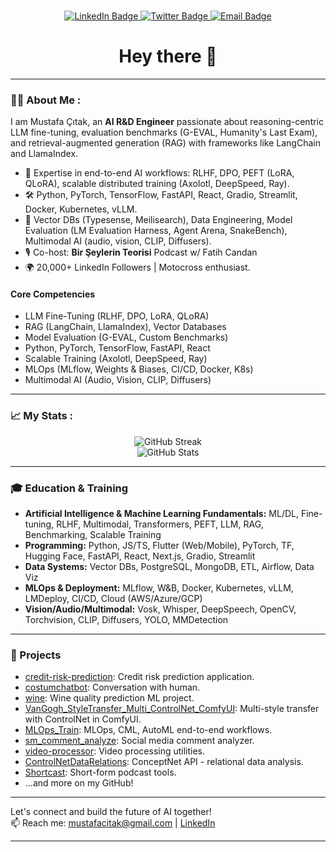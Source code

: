 <p align="center">
  <br>
  <a href="https://www.linkedin.com/in/citakmustafa/">
    <img src="https://img.shields.io/badge/LINKEDIN-blue?logo=linkedin&logoColor=white" alt="LinkedIn Badge"/>
  </a>
  <a href="https://twitter.com/mustafacitakai">
    <img src="https://img.shields.io/badge/TWITTER-1da1f2?logo=twitter&logoColor=white" alt="Twitter Badge"/>
  </a>
  <a href="mailto:mustafaa.citak@gmail.com">
    <img src="https://img.shields.io/badge/EMAIL-D14836?logo=gmail&logoColor=white" alt="Email Badge"/>
  </a>
</p>

<h1 align="center">Hey there 👋</h1>
<hr>

### 👨‍💻 About Me :

I am Mustafa Çıtak, an <b>AI R&D Engineer</b> passionate about reasoning-centric LLM fine-tuning, evaluation benchmarks (G-EVAL, Humanity's Last Exam), and retrieval-augmented generation (RAG) with frameworks like LangChain and LlamaIndex.

- 🔬 Expertise in end-to-end AI workflows: RLHF, DPO, PEFT (LoRA, QLoRA), scalable distributed training (Axolotl, DeepSpeed, Ray).
- 🛠️ Python, PyTorch, TensorFlow, FastAPI, React, Gradio, Streamlit, Docker, Kubernetes, vLLM.
- 🧠 Vector DBs (Typesense, Meilisearch), Data Engineering, Model Evaluation (LM Evaluation Harness, Agent Arena, SnakeBench), Multimodal AI (audio, vision, CLIP, Diffusers).
- 🎙️ Co-host: <b>Bir Şeylerin Teorisi</b> Podcast w/ Fatih Candan
- 🌍 20,000+ LinkedIn Followers | Motocross enthusiast.

#### Core Competencies

- LLM Fine-Tuning (RLHF, DPO, LoRA, QLoRA)
- RAG (LangChain, LlamaIndex), Vector Databases
- Model Evaluation (G-EVAL, Custom Benchmarks)
- Python, PyTorch, TensorFlow, FastAPI, React
- Scalable Training (Axolotl, DeepSpeed, Ray)
- MLOps (MLflow, Weights & Biases, CI/CD, Docker, K8s)
- Multimodal AI (Audio, Vision, CLIP, Diffusers)

---

### 📈 My Stats :

<p align="center">
  <img src="https://github-readme-streak-stats.herokuapp.com/?user=mustafacitak&theme=dark&hide_border=true" alt="GitHub Streak" />
  <br>
  <img src="https://github-readme-stats.vercel.app/api?username=mustafacitak&show_icons=true&theme=dark&hide_border=true" alt="GitHub Stats"/>
  <br>
</p>

---

### 🎓 Education & Training

- <b>Artificial Intelligence & Machine Learning Fundamentals:</b> ML/DL, Fine-tuning, RLHF, Multimodal, Transformers, PEFT, LLM, RAG, Benchmarking, Scalable Training
- <b>Programming:</b> Python, JS/TS, Flutter (Web/Mobile), PyTorch, TF, Hugging Face, FastAPI, React, Next.js, Gradio, Streamlit
- <b>Data Systems:</b> Vector DBs, PostgreSQL, MongoDB, ETL, Airflow, Data Viz
- <b>MLOps & Deployment:</b> MLflow, W&B, Docker, Kubernetes, vLLM, LMDeploy, CI/CD, Cloud (AWS/Azure/GCP)
- <b>Vision/Audio/Multimodal:</b> Vosk, Whisper, DeepSpeech, OpenCV, Torchvision, CLIP, Diffusers, YOLO, MMDetection

---

### 🚀 Projects

- [credit-risk-prediction](https://github.com/mustafacitak/credit-risk-prediction): Credit risk prediction application.
- [costumchatbot](https://github.com/mustafacitak/costumchatbot): Conversation with human.
- [wine](https://github.com/mustafacitak/wine): Wine quality prediction ML project.
- [VanGogh_StyleTransfer_Multi_ControlNet_ComfyUI](https://github.com/mustafacitak/VanGogh_StyleTransfer_Multi_ControlNet_ComfyUI): Multi-style transfer with ControlNet in ComfyUI.
- [MLOps_Train](https://github.com/mustafacitak/MLOps_Train): MLOps, CML, AutoML end-to-end workflows.
- [sm_comment_analyze](https://github.com/mustafacitak/sm_comment_analyze): Social media comment analyzer.
- [video-processor](https://github.com/mustafacitak/video-processor): Video processing utilities.
- [ControlNetDataRelations](https://github.com/mustafacitak/ControlNetDataRelations): ConceptNet API - relational data analysis.
- [Shortcast](https://github.com/mustafacitak/Shortcast): Short-form podcast tools.
- ...and more on my GitHub!

---

Let's connect and build the future of AI together!  
📫 Reach me: mustafacitak@gmail.com | [LinkedIn](https://www.linkedin.com/in/mustafacitak/)

---

<!-- Görsel referansı: ![image1](image1) -->
